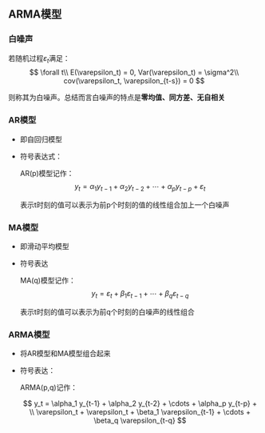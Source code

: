 ## ARMA模型
### 白噪声
若随机过程$\varepsilon_t$满足：
$$
    \forall t\\
    E(\varepsilon_t) = 0, Var(\varepsilon_t) = \sigma^2\\
    cov(\varepsilon_t, \varepsilon_{t-s}) = 0
$$

则称其为白噪声。总结而言白噪声的特点是**零均值、同方差、无自相关**

### AR模型
- 即自回归模型
- 符号表达式：
  
  AR(p)模型记作：
  $$
  y_t = \alpha_1 y_{t-1} + \alpha_2 y_{t-2} + \cdots + \alpha_p y_{t-p} + \varepsilon_t
  $$

  表示t时刻的值可以表示为前p个时刻的值的线性组合加上一个白噪声

### MA模型
- 即滑动平均模型
- 符号表达
  
  MA(q)模型记作：
  $$
    y_t = \varepsilon_t + \beta_1 \varepsilon_{t-1} + \cdots + \beta_q \varepsilon_{t-q}
  $$

  表示t时刻的值可以表示为前q个时刻的白噪声的线性组合

### ARMA模型
- 将AR模型和MA模型组合起来
- 符号表达：
  
  ARMA(p,q)记作：

  $$
    y_t = \alpha_1 y_{t-1} + \alpha_2 y_{t-2} + \cdots + \alpha_p y_{t-p} + \\
    \varepsilon_t + \varepsilon_t + \beta_1 \varepsilon_{t-1} + \cdots + \beta_q \varepsilon_{t-q}
  $$